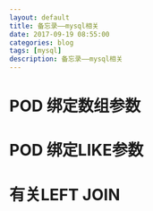 ```yaml
---
layout: default
title: 备忘录——mysql相关
date: 2017-09-19 08:55:00
categories: blog
tags: [mysql]
description: 备忘录——mysql相关
---
```


# POD 绑定数组参数
# POD 绑定LIKE参数
# 有关LEFT JOIN